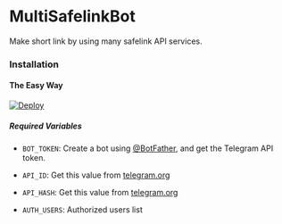 # MultiSafelinkBot
Make short link by using many safelink API services.
### Installation

#### The Easy Way

[![Deploy](https://www.herokucdn.com/deploy/button.svg)](https://heroku.com/deploy?template=https://github.com/zYxDevs/MultiSafelinkBot)

##### Required Variables

* `BOT_TOKEN`: Create a bot using [@BotFather](https://telegram.dog/BotFather), and get the Telegram API token.

* `API_ID`: Get this value from [telegram.org](https://my.telegram.org/apps)
* `API_HASH`: Get this value from [telegram.org](https://my.telegram.org/apps)
* `AUTH_USERS`: Authorized users list
